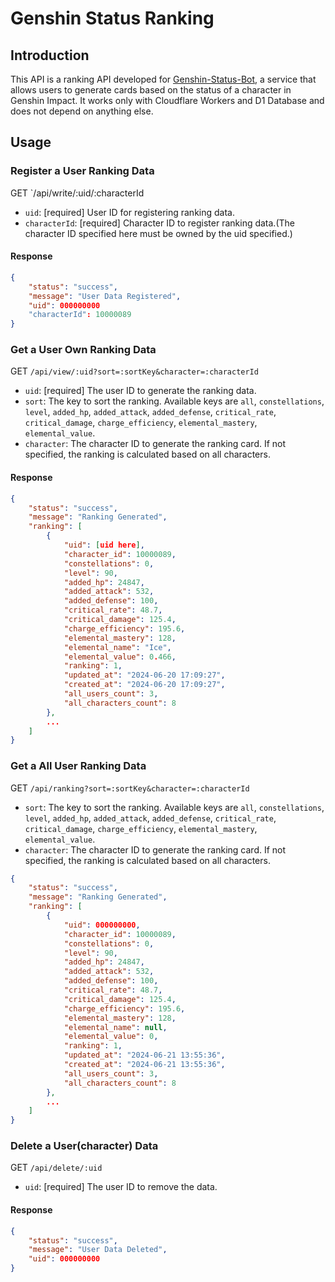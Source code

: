 # Genshin Status Ranking
## Introduction
This API is a ranking API developed for [Genshin-Status-Bot](https://github.com/CinnamonSea2073/Genshin-Discordbot), a service that allows users to generate cards based on the status of a character in Genshin Impact.
It works only with Cloudflare Workers and D1 Database and does not depend on anything else.

## Usage
### Register a User Ranking Data
GET `/api/write/:uid/:characterId
- `uid`: [required] User ID for registering ranking data.
- `characterId`: [required] Character ID to register ranking data.(The character ID specified here must be owned by the uid specified.)

#### Response
```json
{
    "status": "success",
    "message": "User Data Registered",
    "uid": 000000000
	"characterId": 10000089
}
```

### Get a User Own Ranking Data
GET `/api/view/:uid?sort=:sortKey&character=:characterId`
- `uid`: [required] The user ID to generate the ranking data.
- `sort`: The key to sort the ranking. Available keys are `all`, `constellations`, `level`, `added_hp`, `added_attack`, `added_defense`, `critical_rate`, `critical_damage`, `charge_efficiency`, `elemental_mastery`, `elemental_value`.
- `character`: The character ID to generate the ranking card. If not specified, the ranking is calculated based on all characters.


#### Response
```json
{
    "status": "success",
    "message": "Ranking Generated",
    "ranking": [
        {
            "uid": [uid here],
            "character_id": 10000089,
            "constellations": 0,
            "level": 90,
            "added_hp": 24847,
            "added_attack": 532,
            "added_defense": 100,
            "critical_rate": 48.7,
            "critical_damage": 125.4,
            "charge_efficiency": 195.6,
            "elemental_mastery": 128,
            "elemental_name": "Ice",
            "elemental_value": 0.466,
            "ranking": 1,
            "updated_at": "2024-06-20 17:09:27",
            "created_at": "2024-06-20 17:09:27",
            "all_users_count": 3,
            "all_characters_count": 8
        },
		...
	]
}
```

### Get a All User Ranking Data
GET `/api/ranking?sort=:sortKey&character=:characterId`
- `sort`: The key to sort the ranking. Available keys are `all`, `constellations`, `level`, `added_hp`, `added_attack`, `added_defense`, `critical_rate`, `critical_damage`, `charge_efficiency`, `elemental_mastery`, `elemental_value`.
- `character`: The character ID to generate the ranking card. If not specified, the ranking is calculated based on all characters.

```json
{
    "status": "success",
    "message": "Ranking Generated",
    "ranking": [
        {
            "uid": 000000000,
            "character_id": 10000089,
            "constellations": 0,
            "level": 90,
            "added_hp": 24847,
            "added_attack": 532,
            "added_defense": 100,
            "critical_rate": 48.7,
            "critical_damage": 125.4,
            "charge_efficiency": 195.6,
            "elemental_mastery": 128,
            "elemental_name": null,
            "elemental_value": 0,
            "ranking": 1,
            "updated_at": "2024-06-21 13:55:36",
            "created_at": "2024-06-21 13:55:36",
            "all_users_count": 3,
            "all_characters_count": 8
        },
		...
    ]
}
```

### Delete a User(character) Data
GET `/api/delete/:uid`
- `uid`: [required] The user ID to remove the data.

#### Response
```json
{
	"status": "success",
	"message": "User Data Deleted",
	"uid": 000000000
}
```
